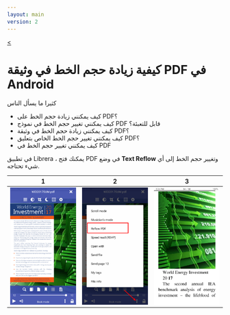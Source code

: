 ```yaml
---
layout: main
version: 2
---
```

[<](/wiki/faq/ar)

# كيفية زيادة حجم الخط في وثيقة PDF في Android

كثيرا ما يسأل الناس

* كيف يمكنني زيادة حجم الخط على PDF؟
* كيف يمكنني تغيير حجم الخط في نموذج PDF قابل للتعبئة؟
* كيف يمكنني زيادة حجم الخط في وثيقة PDF؟
* كيف يمكنني تغيير حجم الخط الخاص بتعليق PDF؟
* كيف يمكنني تغيير حجم الخط في PDF

في تطبيق Librera ، يمكنك فتح PDF في وضع **Text Reflow** وتغيير حجم الخط إلى أي شيء تحتاجه.

|1|2|3|
|-|-|-|
|![](1.png)|![](2.png)|![](3.png)|

